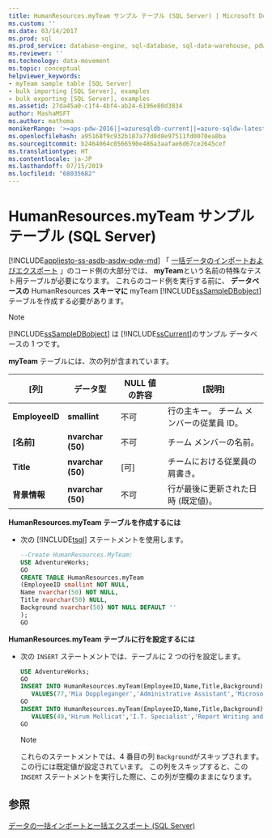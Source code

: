 ```yaml
---
title: HumanResources.myTeam サンプル テーブル (SQL Server) | Microsoft Docs
ms.custom: ''
ms.date: 03/14/2017
ms.prod: sql
ms.prod_service: database-engine, sql-database, sql-data-warehouse, pdw
ms.reviewer: ''
ms.technology: data-movement
ms.topic: conceptual
helpviewer_keywords:
- myTeam sample table [SQL Server]
- bulk importing [SQL Server], examples
- bulk exporting [SQL Server], examples
ms.assetid: 27da45a0-c1f4-4bf4-ab24-6196e80d3834
author: MashaMSFT
ms.author: mathoma
monikerRange: '>=aps-pdw-2016||=azuresqldb-current||=azure-sqldw-latest||>=sql-server-2016||=sqlallproducts-allversions||>=sql-server-linux-2017||=azuresqldb-mi-current'
ms.openlocfilehash: a95168f9c932b187a77d0d8e97511fd0070ea8ba
ms.sourcegitcommit: b2464064c0566590e486a3aafae6d67ce2645cef
ms.translationtype: HT
ms.contentlocale: ja-JP
ms.lasthandoff: 07/15/2019
ms.locfileid: "68035682"
---
```

# <a name="humanresourcesmyteam-sample-table-sql-server"></a>HumanResources.myTeam サンプル テーブル (SQL Server)
[!INCLUDE[appliesto-ss-asdb-asdw-pdw-md](../../includes/appliesto-ss-asdb-asdw-pdw-md.md)]
  「 [一括データのインポートおよびエクスポート](../../relational-databases/import-export/bulk-import-and-export-of-data-sql-server.md) 」のコード例の大部分では、 **myTeam**という名前の特殊なテスト用テーブルが必要になります。 これらのコード例を実行する前に、 **データベースの** HumanResources **スキーマに** myTeam [!INCLUDE[ssSampleDBobject](../../includes/sssampledbobject-md.md)] テーブルを作成する必要があります。  
  
> [!NOTE]  
>  [!INCLUDE[ssSampleDBobject](../../includes/sssampledbobject-md.md)] は [!INCLUDE[ssCurrent](../../includes/sscurrent-md.md)]のサンプル データベースの 1 つです。  
  
 **myTeam** テーブルには、次の列が含まれています。  
  
|[列]|データ型|NULL 値の許容|[説明]|  
|------------|---------------|-----------------|-----------------|  
|**EmployeeID**|**smallint**|不可|行の主キー。 チーム メンバーの従業員 ID。|  
|**[名前]**|**nvarchar (50)**|不可|チーム メンバーの名前。|  
|**Title**|**nvarchar (50)**|[可]|チームにおける従業員の肩書き。|  
|**背景情報**|**nvarchar (50)**|不可|行が最後に更新された日時 (既定値)。|  
  
**HumanResources.myTeam テーブルを作成するには**  
  
-   次の [!INCLUDE[tsql](../../includes/tsql-md.md)] ステートメントを使用します。  
  
    ```sql
    --Create HumanResources.MyTeam:   
    USE AdventureWorks;  
    GO  
    CREATE TABLE HumanResources.myTeam   
    (EmployeeID smallint NOT NULL,  
    Name nvarchar(50) NOT NULL,  
    Title nvarchar(50) NULL,  
    Background nvarchar(50) NOT NULL DEFAULT ''  
    );  
    GO  
    ```  
  
**HumanResources.myTeam テーブルに行を設定するには**  
  
-   次の `INSERT` ステートメントでは、テーブルに 2 つの行を設定します。  
  
    ```sql
    USE AdventureWorks;  
    GO  
    INSERT INTO HumanResources.myTeam(EmployeeID,Name,Title,Background)  
       VALUES(77,'Mia Doppleganger','Administrative Assistant','Microsoft Office');  
    GO  
    INSERT INTO HumanResources.myTeam(EmployeeID,Name,Title,Background)  
       VALUES(49,'Hirum Mollicat','I.T. Specialist','Report Writing and Data Mining');  
    GO  
    ```  
  
    > [!NOTE]  
    >  これらのステートメントでは、4 番目の列 `Background`がスキップされます。 この行には既定値が設定されています。 この列をスキップすると、この `INSERT` ステートメントを実行した際に、この列が空欄のままになります。  
  
## <a name="see-also"></a>参照  
 [データの一括インポートと一括エクスポート &#40;SQL Server&#41;](../../relational-databases/import-export/bulk-import-and-export-of-data-sql-server.md)  
  
  
